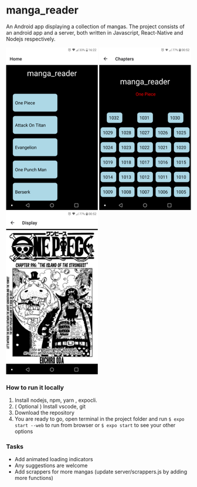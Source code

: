 # manga_reader 
An Android app displaying a collection of mangas. The project consists of an android app and a server, both written in Javascript, React-Native and Nodejs respectively.

<p float="left">
    <img src="/Screenshots/manga_reader Home.png" alt="screenshot1" width="250"/>
    <img src="/Screenshots/manga_reader Chapters.png" alt="screenshot2" width="250"/>
    <img src="/Screenshots/manga_reader Display.png" alt="screenshot3" width="250"/>
</p>

### How to run it locally

1. Install nodejs, npm, yarn , expocli.
2. ( Optional ) Install vscode, git 
3. Download the repository
4. You are ready to go, open terminal in the project folder and run 
```$ expo start --web``` to run from browser or
```$ expo start``` to see your other options


### Tasks

* Add animated loading indicators
* Any suggestions are welcome
* Add scrappers for more mangas (update server/scrappers.js by adding more functions)